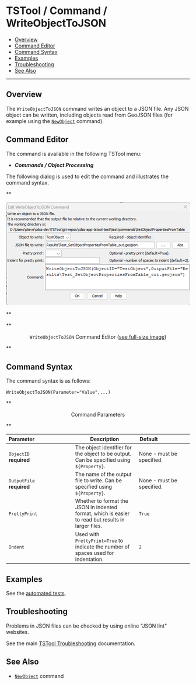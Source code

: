 # TSTool / Command / WriteObjectToJSON #

*   [Overview](#overview)
*   [Command Editor](#command-editor)
*   [Command Syntax](#command-syntax)
*   [Examples](#examples)
*   [Troubleshooting](#troubleshooting)
*   [See Also](#see-also)

-------------------------

## Overview ##

The `WriteObjectToJSON` command writes an object to a JSON file.
Any JSON object can be written, including objects read from GeoJSON files
(for example using the [`NewObject`](../NewObject/NewObject.md) command).

## Command Editor ##

The command is available in the following TSTool menu:

*   ***Commands / Object Processing***

The following dialog is used to edit the command and illustrates the command syntax.

**<p style="text-align: center;">
![WriteObjectToJSON command editor](WriteObjectToJSON.png)
</p>**

**<p style="text-align: center;">
`WriteObjectToJSON` Command Editor (<a href="../WriteObjectToJSON.png">see full-size image</a>)
</p>**

## Command Syntax ##

The command syntax is as follows:

```text
WriteObjectToJSON(Parameter="Value",...)
```
**<p style="text-align: center;">
Command Parameters
</p>**

| **Parameter**&nbsp;&nbsp;&nbsp;&nbsp;&nbsp;&nbsp;&nbsp;&nbsp;&nbsp;&nbsp;&nbsp;&nbsp;&nbsp;&nbsp;&nbsp;&nbsp;&nbsp;&nbsp;&nbsp;&nbsp;&nbsp;&nbsp;&nbsp;&nbsp;&nbsp;&nbsp; | **Description** | **Default**&nbsp;&nbsp;&nbsp;&nbsp;&nbsp;&nbsp;&nbsp;&nbsp;&nbsp;&nbsp;&nbsp;&nbsp;&nbsp;&nbsp;&nbsp;&nbsp;&nbsp;&nbsp;&nbsp;&nbsp;&nbsp; |
| --------------|-----------------|----------------- |
|`ObjectID`<br>**required**|The object identifier for the object to be output.  Can be specified using `${Property}`. |None - must be specified.|
|`OutputFile`<br>**required**|The name of the output file to write.  Can be specified using `${Property}`. |None - must be specified.|
|`PrettyPrint`| Whether to format the JSON in indented format, which is easier to read but results in larger files. | `True` |
|`Indent`| Used with `PrettyPrint=True` to indicate the number of spaces used for indentation. | `2` |

## Examples ##

See the [automated tests](https://github.com/OpenCDSS/cdss-app-tstool-test/tree/master/test/commands/WriteObjectToJSON).

## Troubleshooting ##

Problems in JSON files can be checked by using online "JSON lint" websites.

See the main [TSTool Troubleshooting](../../troubleshooting/troubleshooting.md) documentation.

## See Also ##

*   [`NewObject`](../NewObject/NewObject.md) command
